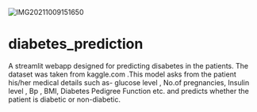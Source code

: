 ![IMG20211009151650](https://user-images.githubusercontent.com/89081660/136655743-fd11a93f-9834-4d0e-b864-8c315698e7c9.jpg)
# diabetes_prediction
A streamlit webapp designed for predicting disabetes in the patients. The dataset was taken from kaggle.com .This model asks from the patient his/her medical details such as- 
glucose level , 
No.of pregnancies, 
Insulin level , 
Bp , 
BMI,
Diabetes Pedigree Function etc. and predicts whether the patient is diabetic or non-diabetic.
